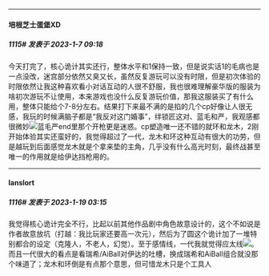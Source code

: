 

*****

####  培根芝士蛋堡XD  
##### 1115#       发表于 2023-1-7 09:18

今天打完了，核心诡计其实还行，整体水平和1保持一致，但是说实话1的毛病也是一点没改，迷宫部分依然又臭又长，虽然反复游玩可以没有时限，但是初次体验的时限依然让我这种喜欢看小对话互动的人很不舒服，我也很难理解豪华版的服装为啥初次游玩不让使用，本来游戏也没什么反复游玩价值，那我这服装买了有什么用，整体只能给个7-8分左右。结果打下来最不满的是掐的几个cp好像让人很无感，我玩的时候满脑子都是“我反对这门婚事”，绊锁匠这对、蓝毛和严，我观感都很微妙<img src="https://static.saraba1st.com/image/smiley/face2017/001.png" referrerpolicy="no-referrer">蓝毛严end里那个开枪更是迷惑。cp塑造唯一还不错的就环和龙木，2刚开始体验其实还蛮好的，我觉得超过了一代，龙木和环这种互动有很大的功劳，但是越玩到后面感觉龙木就是个拿来垫的主角，几乎没有什么高光时刻，最终战甚至唯一的作用就是给伊达挡枪用的。

*****

####  lanslort  
##### 1116#       发表于 2023-1-19 03:15

我觉得核心诡计完全不行，比起以前其他作品剧中角色故意设计的，这个不如说是作者故意放坑（打越：我比玩家还要高一次元），然后为了圆这个诡计加了一堆特别都合的设定（克隆人，不老人，幻觉）。至于感情线，一代我就觉得应太线<img src="https://static.saraba1st.com/image/smiley/face2017/163.png" referrerpolicy="no-referrer">。而且一代很大的看点是看瑞希/AiBall对伊达的吐槽，换成瑞希和AiBall组合就没那个味道了；龙木和环倒是有点那个意思，但可惜龙木只是个工具人

